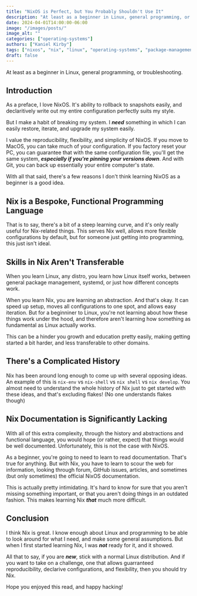 ```yaml
---
title: "NixOS is Perfect, but You Probably Shouldn't Use It"
description: "At least as a beginner in Linux, general programming, or troubleshooting."
date: 2024-04-01T14:00:00-06:00
image: "/images/posts/"
image_alt: ""
categories: ["operating-systems"]
authors: ["Kaniel Kirby"]
tags: ["nixos", "nix", "linux", "operating-systems", "package-management"]
draft: false
---
```


At least as a beginner in Linux, general programming, or troubleshooting.

## Introduction

As a preface, I love NixOS. It's ability to rollback to snapshots easily, and declaritively write out my entire configuration perfectly suits my style.

But I make a habit of breaking my system. I ***need*** something in which I can easily restore, iterate, and upgrade my system easily.

I value the reproducibility, flexibility, and simplicity of NixOS. If you move to MacOS, you can take much of your configuration. If you factory reset your PC, you can guarantee that with the same configuration file, you'll get the same system, ***especially if you're pinning your versions down***. And with Git, you can back up essentially your entire computer's state.

With all that said, there's a few reasons I don't think learning NixOS as a beginner is a good idea.

## Nix is a Bespoke, Functional Programming Language

That is to say, there's a bit of a steep learning curve, and it's only really useful for Nix-related things. This serves Nix well, allows more flexible configurations by default, but for someone just getting into programming, this just isn't ideal.

## Skills in Nix Aren't Transferable

When you learn Linux, any distro, you learn how Linux itself works, between general package management, systemd, or just how different concepts work.

When you learn Nix, you are learning an abstraction. And that's okay. It can speed up setup, moves all configurations to one spot, and allows easy iteration. But for a beginniner to Linux, you're not learning about how these things work under the hood, and therefore aren't learning how something as fundamental as Linux actually works.

This can be a hinder you growth and education pretty easily, making getting started a bit harder, and less transferable to other domains.

## There's a Complicated History

Nix has been around long enough to come up with several opposing ideas. An example of this is `nix-env` vs `nix-shell` vs `nix shell` vs `nix develop`. You almost need to understand the whole history of Nix just to get started with these ideas, and that's excluding flakes! (No one understands flakes though)

## Nix Documentation is Significantly Lacking

With all of this extra complexity, through the history and abstractions and functional language, you would hope (or rather, expect) that things would be well documented. Unfortunately, this is not the case with NixOS.

As a beginner, you're going to need to learn to read documentation. That's true for anything. But with Nix, you have to learn to scour the web for information, looking through forum, GitHub issues, articles, and sometimes (but only sometimes) the official NixOS documentation.

This is actually pretty intimidating. It's hard to know for sure that you aren't missing something important, or that you aren't doing things in an outdated fashion. This makes learning Nix ***that*** much more difficult.

## Conclusion

I think Nix is great. I know enough about Linux and programming to be able to look around for what I need, and make some general assumptions. But when I first started learning Nix, I was ***not*** ready for it, and it showed.

All that to say, if you are ***new***, stick with a normal Linux distribution. And if you want to take on a challenge, one that allows guarranteed reproducibility, declarive configurations, and flexibility, then you should try Nix.

Hope you enjoyed this read, and happy hacking!
